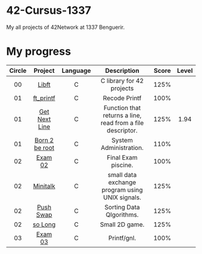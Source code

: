 # 42-Cursus-1337
My all projects of 42Network at 1337 Benguerir. 

# My progress
|Circle | Project | Language | Description | Score | Level |
|:-----:|:-------:|:--------:|:-----------:|:-----:|:-----:|
|00| [Libft](https://github.com/48d31kh413k/Libft-42) | C | C library for 42 projects | 125% |
|01| [ft_printf](https://github.com/48d31kh413k/ft_printf) | C | Recode Printf | 100% |
|01| [Get Next Line](https://github.com/48d31kh413k/Get_Next_Line) | C | Function that returns a line, read from a file descriptor. | 125% | 1.94 |
|01| [Born 2 be root](https://github.com/48d31kh413k/Get_Next_Line) | C | System Administration. | 110% |
|02| [Exam 02](https://github.com/48d31kh413k/Get_Next_Line) | C | Final Exam piscine. | 100% |
|02| [Minitalk](https://github.com/48d31kh413k/Get_Next_Line) | C | small data exchange program using UNIX signals. | 125% |
|02| [Push Swap](https://github.com/48d31kh413k/Get_Next_Line) | C | Sorting Data Qlgorithms. | 125% |
|02| [so Long](https://github.com/48d31kh413k/Get_Next_Line) | C | Small 2D game. | 125% |
|03| [Exam 03](https://github.com/48d31kh413k/Get_Next_Line) | C | Printf/gnl. | 100% |
